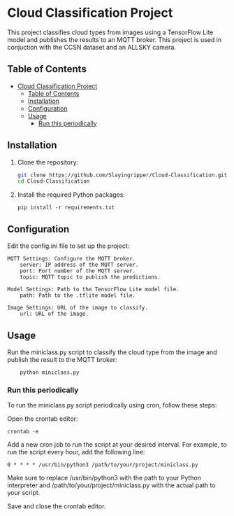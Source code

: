 # Cloud Classification Project

This project classifies cloud types from images using a TensorFlow Lite model and publishes the results to an MQTT broker. This project is used in conjuction with the CCSN dataset and an ALLSKY camera.

## Table of Contents
- [Cloud Classification Project](#cloud-classification-project)
  - [Table of Contents](#table-of-contents)
  - [Installation](#installation)
  - [Configuration](#configuration)
  - [Usage](#usage)
    - [Run this periodically](#run-this-periodically)

## Installation

1. Clone the repository:
   ```bash
   git clone https://github.com/Slayingripper/Cloud-Classification.git
   cd Cloud-Classification
    ```
2. Install the required Python packages:
    ```
   pip install -r requirements.txt
    ```

## Configuration

Edit the config.ini file to set up the project:

    MQTT Settings: Configure the MQTT broker.
        server: IP address of the MQTT server.
        port: Port number of the MQTT server.
        topic: MQTT topic to publish the predictions.

    Model Settings: Path to the TensorFlow Lite model file.
        path: Path to the .tflite model file.

    Image Settings: URL of the image to classify.
        url: URL of the image.    

## Usage

Run the miniclass.py script to classify the cloud type from the image and publish the result to the MQTT broker:
    
    
        python miniclass.py
        
### Run this periodically 

To run the miniclass.py script periodically using cron, follow these steps:

Open the crontab editor:

    crontab -e

Add a new cron job to run the script at your desired interval. For example, to run the script every hour, add the following line:


    0 * * * * /usr/bin/python3 /path/to/your/project/miniclass.py

Make sure to replace /usr/bin/python3 with the path to your Python interpreter and /path/to/your/project/miniclass.py with the actual path to your script.

Save and close the crontab editor.